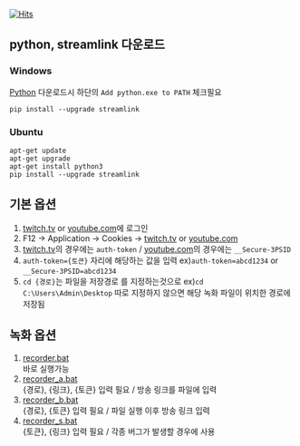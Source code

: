 [![Hits](https://hits.seeyoufarm.com/api/count/incr/badge.svg?url=https%3A%2F%2Fgithub.com%2FBlackOut-git%2Fstream_recorder&count_bg=%2379C83D&title_bg=%23555555&icon=&icon_color=%23E7E7E7&title=hits&edge_flat=false)](https://hits.seeyoufarm.com)

## python, streamlink 다운로드
### Windows 
[Python](https://www.python.org/downloads/) 
다운로드시 하단의 `Add python.exe to PATH` 체크필요
```
pip install --upgrade streamlink
```
### Ubuntu 
```
apt-get update
apt-get upgrade
apt-get install python3
pip install --upgrade streamlink
```
## 기본 옵션
1. [twitch.tv](https://twitch.tv) or [youtube.com](https://youtube.com)에 로그인
2. F12 -> Application -> Cookies -> [twitch.tv](https://twitch.tv) or [youtube.com](https://youtube.com) 
3. [twitch.tv](https://twitch.tv)의 경우에는 `auth-token` / [youtube.com](https://youtube.com)의 경우에는 `__Secure-3PSID`
4. `auth-token={토큰}` 자리에 해당하는 값을 입력 ex)`auth-token=abcd1234` or `__Secure-3PSID=abcd1234`
5. `cd {경로}`는 파일을 저장경로 를 지정하는것으로 ex)`cd C:\Users\Admin\Desktop` 따로 지정하지 않으면 해당 녹화 파일이 위치한 경로에 저장됨

## 녹화 옵션
1. [recorder.bat](recorder.bat)  
바로 실행가능
2. [recorder_a.bat](recorder_a.bat)  
{경로}, {링크}, {토큰} 입력 필요 / 방송 링크를 파일에 입력
3. [recorder_b.bat](recorder_b.bat)  
{경로}, {토큰} 입력 필요 / 파일 실행 이후 방송 링크 입력
4. [recorder_s.bat](recorder_s.bat)  
{토큰}, {링크} 입력 필요 / 각종 버그가 발생할 경우에 사용
